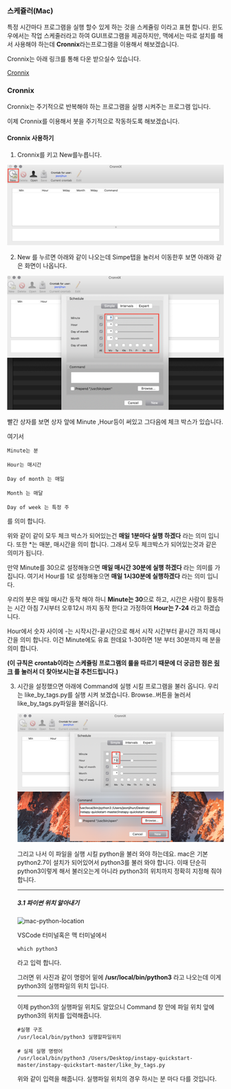 ### 스케쥴러(Mac)

특정 시간마다 프로그램을 실행 할수 있게 하는 것을 스케쥴링 이라고 표현 합니다. 
윈도우에서는 작업 스케줄러라고 하여 GUI프로그램을 제공하지만, 맥에서는 따로 설치를 해서 사용해야 하는데 **Cronnix**라는프로그램을 이용해서 해보겠습니다.

Cronnix는 아래 링크를 통해 다운 받으실수 있습니다. 

[Cronnix](./src/Cronnix.3.0.2.app.zip)



### Cronnix 

Cronnix는 주기적으로 반복해야 하는 프로그램을 실행 시켜주는 프로그램 입니다.

이제 Cronnix를 이용해서 봇을 주기적으로 작동하도록 해보겠습니다.

#### Cronnix 사용하기

1. Cronnix를 키고 New를누릅니다. 

![c1](src/c1.png)



2. New 를 누르면 아래와 같이 나오는데 Simpe탭을 눌러서 이동한후 보면 아래와 같은 화면이 나옵니다.

![c2](src/c2.png)

빨간 상자를 보면 상자 앞에 Minute ,Hour등이 써있고 그다음에 체크 박스가 있습니다. 

여기서 

```
Minute는 분

Hour는 매시간

Day of month 는 매일

Month 는 매달

Day of week 는 특정 주
```

를 의미 합니다.

위와 같이 같이 모두 체크 박스가 되어있는건 **매일 1분마다 실행 하겠다** 라는 의미 입니다. 
또한 *는 매분, 매시간을 의미 합니다. 그래서 모두 체크박스가 되어있는것과 같은 의미가 됩니다.

만약 Minute를 30으로 설정해놓으면 **매일 매시간 30분에 실행 하겠다** 라는 의미를 가집니다.
여기서 Hour를 1로 설정해놓으면 **매일 1시30분에 실행하겠다** 라는 의미 입니다.

우리의 봇은 매일 매시간 동작 해야 하니 **Minute는 30**으로 하고, 시간은 사람이 활동하는 시간 아침 7시부터 오후12시 까지 동작 한다고 가정하여 **Hour는 7-24** 라고 하겠습니다.

 Hour에서 숫자 사이에 -는 시작시간-끝시간으로 해서 시작 시간부터 끝시간 까지 매시간을 의미 합니다. 
이건 Minute에도 유효 한데요 1-30하면 1분 부터 30분까지 매 분을 의미 합니다. 

**(이 규칙은 crontab이라는 스케쥴링 프로그램의 룰을 따르기 때문에 더 궁금한 점은 [링크](https://jdm.kr/blog/2) 를 눌러서 더 찾아보시는걸 추천드립니다.)**

3. 시간을 설정했으면 아래에 Command에 실행 시킬 프로그램을 불러 옵니다. 우리는 like_by_tags.py를 실행 시켜 보겠습니다. Browse..버튼을 눌러서 like_by_tags.py파일을 불러옵니다.

   ![c3](src/c3.png)

   그리고 나서 이 파일을 실행 시킬 python을 불러 와야 하는데요. mac은 기본 python2.7이 설치가 되어있어서 python3를 불러 와야 합니다. 이때 단순히 python3이렇게 해서 불러오는게 아니라 python3의 위치까지 정확히 지정해 줘야 합니다.

   ---

   ##### 3.1 파이썬 위치 알아내기

   ![mac-python-location](/Users/jeonjihun/Desktop/project/pyinsta/src/mac-python-location.png)

   VSCode 터미널혹은 맥 터미널에서 

   ```
   which python3
   ```

   라고 입력 합니다.

   그러면 위 사진과 같이 명령어 밑에 **/usr/local/bin/python3** 라고 나오는데 이게 python3의 실행파일의 위치 입니다.

   ---

   이제 python3의 실행파일 위치도 알았으니 Command 창 안에 파일 위치 앞에 python3의 위치를 입력해줍니다. 

   ```
   #실행 구조
   /usr/local/bin/python3 실행할파일위치
    
   # 실제 실행 명령어
   /usr/local/bin/python3 /Users/Desktop/instapy-quickstart-master/instapy-quickstart-master/like_by_tags.py
   ```

   위와 같이 입력을 해줍니다. 실행파일 위치의 경우 하시는 분 마다 다를 것입니다.